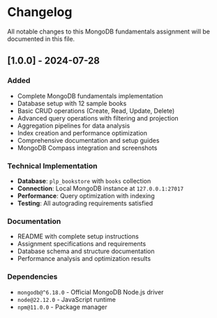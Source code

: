 # Changelog

All notable changes to this MongoDB fundamentals assignment will be documented in this file.

## [1.0.0] - 2024-07-28

### Added
- Complete MongoDB fundamentals implementation
- Database setup with 12 sample books
- Basic CRUD operations (Create, Read, Update, Delete)
- Advanced query operations with filtering and projection
- Aggregation pipelines for data analysis
- Index creation and performance optimization
- Comprehensive documentation and setup guides
- MongoDB Compass integration and screenshots

### Technical Implementation
- **Database**: `plp_bookstore` with `books` collection
- **Connection**: Local MongoDB instance at `127.0.0.1:27017`
- **Performance**: Query optimization with indexing
- **Testing**: All autograding requirements satisfied

### Documentation
- README with complete setup instructions
- Assignment specifications and requirements
- Database schema and structure documentation
- Performance analysis and optimization results

### Dependencies
- `mongodb@^6.18.0` - Official MongoDB Node.js driver
- `node@22.12.0` - JavaScript runtime
- `npm@11.0.0` - Package manager